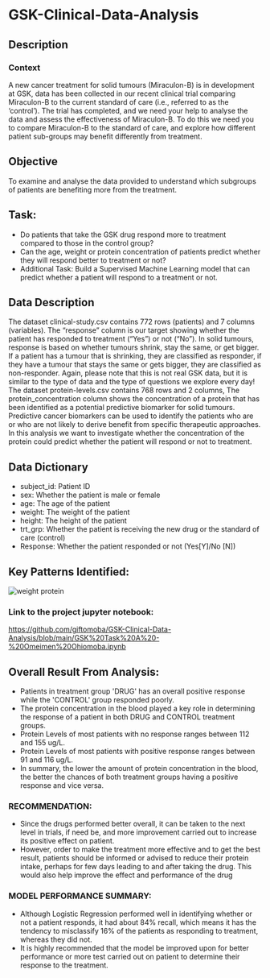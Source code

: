 # GSK-Clinical-Data-Analysis

## Description
### Context
A new cancer treatment for solid tumours (Miraculon-B) is in development at GSK, data has 
been collected in our recent clinical trial comparing Miraculon-B to the current standard of 
care (i.e., referred to as the ‘control’). The trial has completed, and we need your help to
analyse the data and assess the effectiveness of Miraculon-B. To do this we need you to 
compare Miraculon-B to the standard of care, and explore how different patient sub-groups
may benefit differently from treatment.

## Objective
To examine and analyse the data provided to understand which subgroups of 
patients are benefiting more from the treatment. 

## Task:
- Do patients that take the GSK drug respond more to treatment compared to those in the control group? 
- Can the age, weight or protein concentration of patients predict whether they will respond better to treatment or not?
- Additional Task: Build a Supervised Machine Learning model that can predict whether a patient will respond to a treatment or not.

## Data Description
The dataset clinical-study.csv contains 772 rows (patients) and 7 columns (variables). The 
“response” column is our target showing whether the patient has responded to treatment 
(“Yes”) or not (“No”). In solid tumours, response is based on whether tumours shrink, stay the 
same, or get bigger. If a patient has a tumour that is shrinking, they are classified as 
responder, if they have a tumour that stays the same or gets bigger, they are classified as 
non-responder. Again, please note that this is not real GSK data, but it is similar to the type of 
data and the type of questions we explore every day!
The dataset protein-levels.csv contains 768 rows and 2 columns, The protein_concentration
column shows the concentration of a protein that has been identified as a potential 
predictive biomarker for solid tumours. Predictive cancer biomarkers can be used to identify 
the patients who are or who are not likely to derive benefit from specific therapeutic 
approaches. In this analysis we want to investigate whether the concentration of the protein 
could predict whether the patient will respond or not to treatment. 

## Data Dictionary
- subject_id: Patient ID
- sex: Whether the patient is male or female
- age: The age of the patient 
- weight: The weight of the patient 
- height: The height of the patient
- trt_grp: Whether the patient is receiving the new drug or the standard of care (control)
- Response: Whether the patient responded or not (Yes[Y]/No [N])

## Key Patterns Identified:


![weight protein](https://github.com/giftomoba/GSK-Clinical-Data-Analysis/assets/124467481/e1fba93e-c098-4e53-bcc6-92bb7264bf82)






### Link to the project jupyter notebook:
https://github.com/giftomoba/GSK-Clinical-Data-Analysis/blob/main/GSK%20Task%20A%20-%20Omeimen%20Ohiomoba.ipynb

## Overall Result From Analysis:
- Patients in treatment group 'DRUG' has an overall positive response while the 'CONTROL' group responded poorly.
- The protein concentration in the blood played a key role in determining the response of a patient in both DRUG and CONTROL treatment groups. 
- Protein Levels of most patients with no response ranges between 112 and 155 ug/L.
- Protein Levels of most patients with positive response ranges between 91 and 116 ug/L.
- In summary, the lower the amount of protein concentration in the blood, the better the chances of both treatment groups having a positive response and vice versa.

### RECOMMENDATION:
- Since the drugs performed better overall, it can be taken to the next level in trials, if need be, and more improvement carried out to increase its positive effect on patient.
- However, order to make the treatment more effective and to get the best result, patients should be informed or advised to reduce their protein intake, perhaps for few days leading to and after taking the drug. This would also help improve the effect and performance of the drug

### MODEL PERFORMANCE SUMMARY:
- Although Logistic Regression performed well in identifying whether or not a patient responds, it had about 84% recall, which means it has the tendency to misclassify 16% of the patients as responding to treatment, whereas they did not.
- It is highly recommended that the model be improved upon for better performance or more test carried out on patient to determine their response to the treatment.
